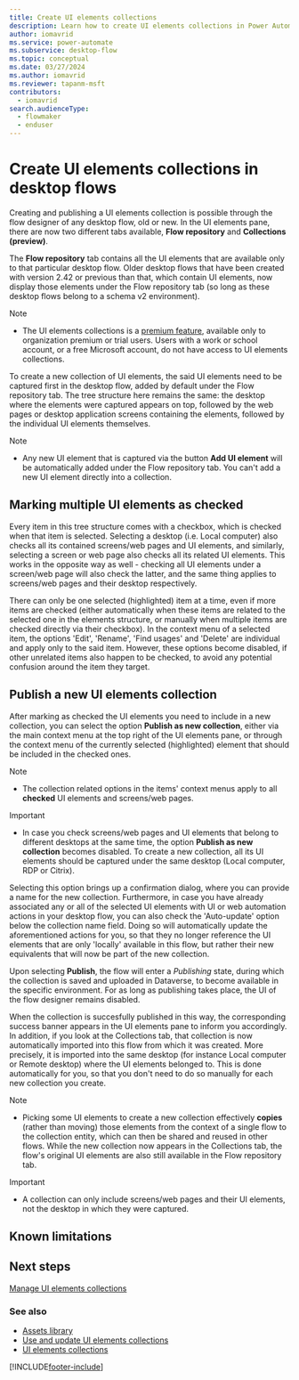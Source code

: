 ```yaml
---
title: Create UI elements collections 
description: Learn how to create UI elements collections in Power Automate desktop flows.
author: iomavrid
ms.service: power-automate
ms.subservice: desktop-flow
ms.topic: conceptual
ms.date: 03/27/2024
ms.author: iomavrid
ms.reviewer: tapanm-msft
contributors:
  - iomavrid
search.audienceType: 
  - flowmaker
  - enduser
---
```


# Create UI elements collections in desktop flows

Creating and publishing a UI elements collection is possible through the flow designer of any desktop flow, old or new. In the UI elements pane, there are now two different tabs available, **Flow repository** and **Collections (preview)**.

<screenshot with two tabs>

The **Flow repository** tab contains all the UI elements that are available only to that particular desktop flow. Older desktop flows that have been created with version 2.42 or previous than that, which contain UI elements, now display those elements under the Flow repository tab (so long as these desktop flows belong to a schema v2 environment).

> [!NOTE]
> - The UI elements collections is a [premium feature](premium-features.md), available only to organization premium or trial users. Users with a work or school account, or a free Microsoft account, do not have access to UI elements collections.

To create a new collection of UI elements, the said UI elements need to be captured first in the desktop flow, added by default under the Flow repository tab. The tree structure here remains the same: the desktop where the elements were captured appears on top, followed by the web pages or desktop application screens containing the elements, followed by the individual UI elements themselves.

> [!NOTE]
> - Any new UI element that is captured via the button **Add UI element** will be automatically added under the Flow repository tab. You can't add a new UI element directly into a collection.

## Marking multiple UI elements as checked

Every item in this tree structure comes with a checkbox, which is checked when that item is selected. Selecting a desktop (i.e. Local computer) also checks all its contained screens/web pages and UI elements, and similarly, selecting a screen or web page also checks all its related UI elements. This works in the opposite way as well - checking all UI elements under a screen/web page will also check the latter, and the same thing applies to screens/web pages and their desktop respectively.

There can only be one selected (highlighted) item at a time, even if more items are checked (either automatically when these items are related to the selected one in the elements structure, or manually when multiple items are checked directly via their checkbox). In the context menu of a selected item, the options 'Edit', 'Rename', 'Find usages' and 'Delete' are individual and apply only to the said item. However, these options become disabled, if other unrelated items also happen to be checked, to avoid any potential confusion around the item they target.

<screenshot with disabled options>

## Publish a new UI elements collection

After marking as checked the UI elements you need to include in a new collection, you can select the option **Publish as new collection**, either via the main context menu at the top right of the UI elements pane, or through the context menu of the currently selected (highlighted) element that should be included in the checked ones.

<screenshot with option publish as new collection>

> [!NOTE]
> - The collection related options in the items' context menus apply to all **checked** UI elements and screens/web pages.

> [!IMPORTANT]
> - In case you check screens/web pages and UI elements that belong to different desktops at the same time, the option **Publish as new collection** becomes disabled. To create a new collection, all its UI elements should be captured under the same desktop (Local computer, RDP or Citrix). 

Selecting this option brings up a confirmation dialog, where you can provide a name for the new collection. Furthermore, in case you have already associated any or all of the selected UI elements with UI or web automation actions in your desktop flow, you can also check the 'Auto-update' option below the collection name field. Doing so will automatically update the aforementioned actions for you, so that they no longer reference the UI elements that are only 'locally' available in this flow, but rather their new equivalents that will now be part of the new collection.

<screenshot with Publish confirmation dialog>

Upon selecting **Publish**, the flow will enter a *Publishing* state, during which the collection is saved and uploaded in Dataverse, to become available in the specific environment. For as long as publishing takes place, the UI of the flow designer remains disabled.

When the collection is succesfully published in this way, the corresponding success banner appears in the UI elements pane to inform you accordingly. In addition, if you look at the Collections tab, that collection is now automatically imported into this flow from which it was created. More precisely, it is imported into the same desktop (for instance Local computer or Remote desktop) where the UI elements belonged to. This is done automatically for you, so that you don't need to do so manually for each new collection you create.

<screenshot with success banner and new collection>

> [!NOTE]
> - Picking some UI elements to create a new collection effectively **copies** (rather than moving) those elements from the context of a single flow to the collection entity, which can then be shared and reused in other flows. While the new collection now appears in the Collections tab, the flow's original UI elements are also still available in the Flow repository tab.

> [!IMPORTANT]
> - A collection can only include screens/web pages and their UI elements, not the desktop in which they were captured.

## Known limitations



## Next steps

[Manage UI elements collections](manage-ui-elements-collections.md)

### See also

- [Assets library](assets-library.md)
- [Use and update UI elements collections](use-update-ui-elements-collections.md)
- [UI elements collections](ui-elements-collections.md)

[!INCLUDE[footer-include](../includes/footer-banner.md)]
